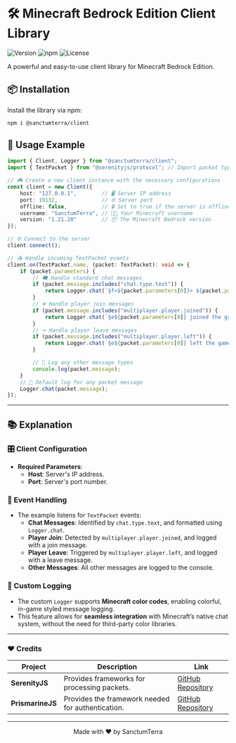 # 🛠️ Minecraft Bedrock Edition Client Library

![Version](https://img.shields.io/badge/Supported%20Version-1.21.20-brightgreen)
![npm](https://img.shields.io/npm/v/@sanctumterra/client)
![License](https://img.shields.io/badge/License-MIT-blue)

A powerful and easy-to-use client library for Minecraft Bedrock Edition.

## 📦 Installation

Install the library via npm:

```bash
npm i @sanctumterra/client
```

## 🚀 Usage Example

```typescript
import { Client, Logger } from "@sanctumterra/client";
import { TextPacket } from "@serenityjs/protocol"; // Import packet types

// 🎮 Create a new client instance with the necessary configurations
const client = new Client({
    host: "127.0.0.1",        // 🖥️ Server IP address
    port: 19132,              // 🌐 Server port
    offline: false,           // 🔒 Set to true if the server is offline
    username: "SanctumTerra", // 🧑‍💻 Your Minecraft username
    version: "1.21.20"        // 📦 The Minecraft Bedrock version
});

// 🌐 Connect to the server
client.connect();

// 📥 Handle incoming TextPacket events
client.on(TextPacket.name, (packet: TextPacket): void => {
    if (packet.parameters) {
        // 🗨️ Handle standard chat messages
        if (packet.message.includes("chat.type.text")) {
            return Logger.chat(`§f<${packet.parameters[0]}> ${packet.parameters[1]}`);
        }
        // ➕ Handle player join messages
        if (packet.message.includes("multiplayer.player.joined")) {
            return Logger.chat(`§e${packet.parameters[0]} joined the game`);
        }
        // ➖ Handle player leave messages
        if (packet.message.includes("multiplayer.player.left")) {
            return Logger.chat(`§e${packet.parameters[0]} left the game`);
        }

        // 📝 Log any other message types
        console.log(packet.message);
    }
    // 📜 Default log for any packet message
    Logger.chat(packet.message);
});
```

---

## 📚 Explanation

### 🎛️ Client Configuration

- **Required Parameters**:
  - **Host**: Server's IP address.
  - **Port**: Server's port number.

### 📡 Event Handling

- The example listens for `TextPacket` events:
  - **Chat Messages**: Identified by `chat.type.text`, and formatted using `Logger.chat`.
  - **Player Join**: Detected by `multiplayer.player.joined`, and logged with a join message.
  - **Player Leave**: Triggered by `multiplayer.player.left`, and logged with a leave message.
  - **Other Messages**: All other messages are logged to the console.

### 🎨 Custom Logging

- The custom `Logger` supports **Minecraft color codes**, enabling colorful, in-game styled message logging.
- This feature allows for **seamless integration** with Minecraft’s native chat system, without the need for third-party color libraries.

---


### ❤️ Credits

| **Project**     | **Description**                                            | **Link**                                     |
|-----------------|------------------------------------------------------------|----------------------------------------------|
| **SerenityJS**  | Provides frameworks for processing packets.                 | [GitHub Repository](https://github.com/SerenityJS/serenity) |
| **PrismarineJS**| Provides the framework needed for authentication.           | [GitHub Repository](https://github.com/PrismarineJS) |

---


<p align="center">Made with ❤️ by SanctumTerra</p>